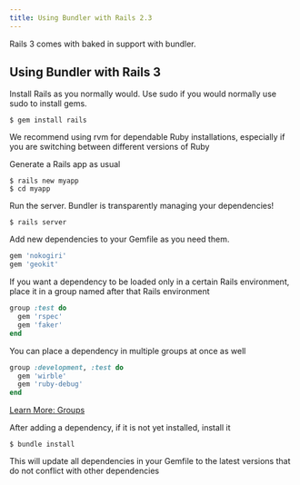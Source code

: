 ```yaml
---
title: Using Bundler with Rails 2.3
---
```


Rails 3 comes with baked in support with bundler.

## Using Bundler with Rails 3

Install Rails as you normally would. Use sudo
if you would normally use sudo to install gems.

    $ gem install rails

We recommend using rvm for dependable Ruby
installations, especially if you are switching
between different versions of Ruby

Generate a Rails app as usual

    $ rails new myapp
    $ cd myapp

Run the server. Bundler is transparently managing
your dependencies!

    $ rails server

Add new dependencies to your Gemfile as you
need them.

~~~ ruby
gem 'nokogiri'
gem 'geokit'
~~~

If you want a dependency to be loaded only in
a certain Rails environment, place it in a group
named after that Rails environment

~~~ ruby
group :test do
  gem 'rspec'
  gem 'faker'
end
~~~

You can place a dependency in multiple groups
at once as well

~~~ ruby
group :development, :test do
  gem 'wirble'
  gem 'ruby-debug'
end
~~~

<a class="btn btn-primary" href="/groups.html">Learn More: Groups</a>

After adding a dependency, if it is not yet
installed, install it

    $ bundle install

This will update all dependencies in your
Gemfile to the latest versions that do not
conflict with other dependencies
